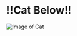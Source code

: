 # !!Cat Below!!
![Image of Cat](https://upload.wikimedia.org/wikipedia/commons/thumb/4/48/RedCat_8727.jpg/1200px-RedCat_8727.jpg)
